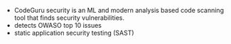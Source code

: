 - CodeGuru security is an ML and modern analysis based code scanning tool that finds security vulnerabilities. 
- detects OWASO top 10 issues 
- static application security testing (SAST)